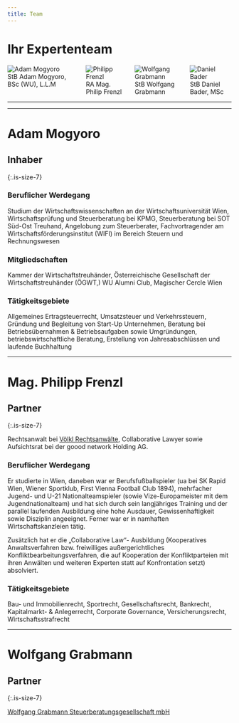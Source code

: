 ```yaml
---
title: Team
---
```


# Ihr Expertenteam

<div class="columns is-multiline is-mobile is-vcentered">
  <div class="column is-half-mobile person">
    <img src="/images/team/adam-mogyoro.jpg" alt="Adam Mogyoro">
    <div class="hover">StB Adam Mogyoro, BSc (WU), L.L.M</div>
  </div>
  <div class="column is-half-mobile person">
    <img src="/images/team/philipp-frenzl.jpg" alt="Philipp Frenzl">
    <div class="hover">RA Mag. Philip Frenzl </div>
  </div>
  <div class="column is-half-mobile person">
    <img src="/images/team/wolfgang-grabmann.jpg" alt="Wolfgang Grabmann">
    <div class="hover">StB Wolfgang Grabmann</div>
  </div>
  <div class="column is-half-mobile person">
    <img src="/images/team/daniel-bader.jpg" alt="Daniel Bader">
    <div class="hover">StB Daniel Bader, MSc</div>
  </div>
</div>


----
----

# Adam Mogyoro

## Inhaber
{:.is-size-7}

### Beruflicher Werdegang

Studium der Wirtschaftswissenschaften an der Wirtschaftsuniversität Wien, Wirtschaftsprüfung und Steuerberatung bei KPMG, Steuerberatung bei SOT Süd-Ost Treuhand, Angelobung zum Steuerberater, Fachvortragender am Wirtschaftsförderungsinstitut (WIFI) im Bereich Steuern und Rechnungswesen


### Mitgliedschaften

Kammer der Wirtschaftstreuhänder, Österreichische Gesellschaft der Wirtschaftstreuhänder (ÖGWT,) WU Alumni Club, Magischer Cercle Wien

### Tätigkeitsgebiete

Allgemeines Ertragsteuerrecht, Umsatzsteuer und Verkehrssteuern, Gründung und Begleitung von Start-Up Unternehmen, Beratung bei Betriebsübernahmen & Betriebsaufgaben sowie Umgründungen, betriebswirtschaftliche Beratung, Erstellung von Jahresabschlüssen und laufende Buchhaltung

---

# Mag. Philipp Frenzl

## Partner
{:.is-size-7}

Rechtsanwalt bei [Völkl Rechtsanwälte](http://www.ra-voelkl.at/c/5/pf/Mag_Philipp_Frenzl), Collaborative Lawyer sowie Aufsichtsrat bei der goood network Holding AG. 

### Beruflicher Werdegang

Er studierte in Wien, daneben war er Berufsfußballspieler (ua bei SK Rapid Wien, Wiener Sportklub, First Vienna Football Club 1894), mehrfacher Jugend- und U-21 Nationalteamspieler (sowie Vize-Europameister mit dem Jugendnationalteam) und hat sich durch sein langjähriges Training und der parallel laufenden Ausbildung eine hohe Ausdauer, Gewissenhaftigkeit sowie Disziplin angeeignet. Ferner war er in namhaften Wirtschaftskanzleien tätig. 

Zusätzlich hat er die „Collaborative Law“- Ausbildung (Kooperatives Anwaltsverfahren bzw. freiwilliges außergerichtliches Konfliktbearbeitungsverfahren, die auf Kooperation der Konfliktparteien mit ihren Anwälten und weiteren Experten statt auf Konfrontation setzt) absolviert. 

### Tätigkeitsgebiete

Bau- und Immobilienrecht, Sportrecht, Gesellschaftsrecht, Bankrecht, Kapitalmarkt- & Anlegerrecht, Corporate Governance, Versicherungsrecht, Wirtschaftsstrafrecht


---

# Wolfgang Grabmann

## Partner
{:.is-size-7}

[Wolfgang Grabmann Steuerberatungsgesellschaft mbH](https://www.grabmann.at/)